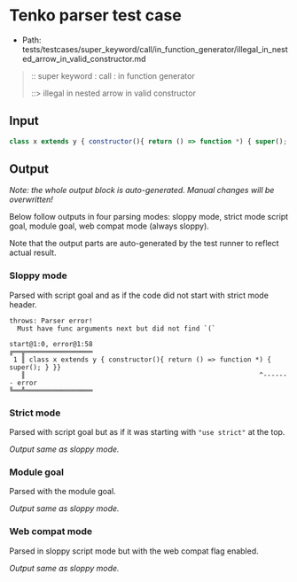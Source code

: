 # Tenko parser test case

- Path: tests/testcases/super_keyword/call/in_function_generator/illegal_in_nested_arrow_in_valid_constructor.md

> :: super keyword : call : in function generator
>
> ::> illegal in nested arrow in valid constructor

## Input

`````js
class x extends y { constructor(){ return () => function *) { super(); } }}
`````

## Output

_Note: the whole output block is auto-generated. Manual changes will be overwritten!_

Below follow outputs in four parsing modes: sloppy mode, strict mode script goal, module goal, web compat mode (always sloppy).

Note that the output parts are auto-generated by the test runner to reflect actual result.

### Sloppy mode

Parsed with script goal and as if the code did not start with strict mode header.

`````
throws: Parser error!
  Must have func arguments next but did not find `(`

start@1:0, error@1:58
╔══╦═════════════════
 1 ║ class x extends y { constructor(){ return () => function *) { super(); } }}
   ║                                                           ^------- error
╚══╩═════════════════

`````

### Strict mode

Parsed with script goal but as if it was starting with `"use strict"` at the top.

_Output same as sloppy mode._

### Module goal

Parsed with the module goal.

_Output same as sloppy mode._

### Web compat mode

Parsed in sloppy script mode but with the web compat flag enabled.

_Output same as sloppy mode._
